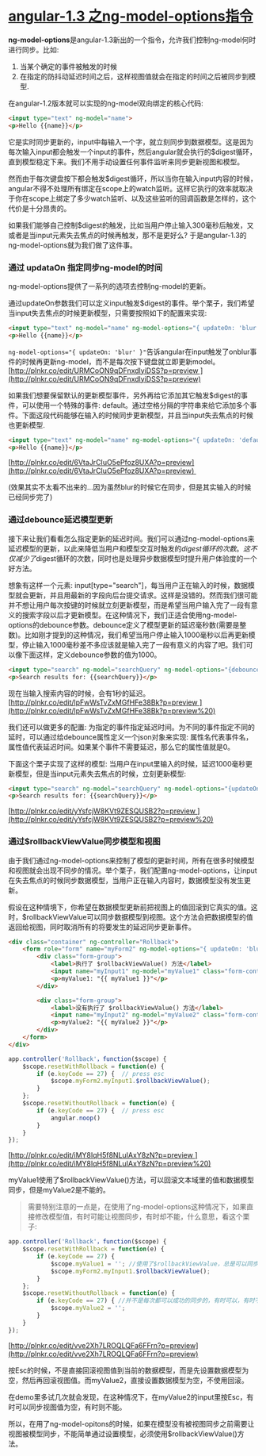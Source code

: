 # [angular-1.3 之ng-model-options指令](http://www.cnblogs.com/liulangmao/p/4105157.html)


**ng-model-options**是angular-1.3新出的一个指令，允许我们控制ng-model何时进行同步。比如:

1. 当某个确定的事件被触发的时候 
2. 在指定的防抖动延迟时间之后，这样视图值就会在指定的时间之后被同步到模型. 

在angular-1.2版本就可以实现的ng-model双向绑定的核心代码:

```html
<input type="text" ng-model="name">
<p>Hello {{name}}</p>
```
它是实时同步更新的，input中每输入一个字，就立刻同步到数据模型。这是因为每次输入input都会触发一个input的事件，然后angular就会执行的$digest循环，直到模型稳定下来。我们不用手动设置任何事件监听来同步更新视图和模型。

然而由于每次键盘按下都会触发$digest循环，所以当你在输入input内容的时候，angular不得不处理所有绑定在scope上的watch监听。这样它执行的效率就取决于你在scope上绑定了多少watch监听、以及这些监听的回调函数是怎样的，这个代价是十分昂贵的。

如果我们能够自己控制$digest的触发，比如当用户停止输入300毫秒后触发，又或者是当input元素失去焦点的时候再触发，那不是更好么? 于是angular-1.3的ng-model-options就为我们做了这件事。

### 通过 updataOn 指定同步ng-model的时间

ng-model-options提供了一系列的选项去控制ng-model的更新。

通过updateOn参数我们可以定义input触发$digest的事件。举个栗子，我们希望当input失去焦点的时候更新模型，只需要按照如下的配置来实现:


```html
<input type="text" ng-model="name" ng-model-options="{ updateOn: 'blur' }">
<p>Hello {{name}}</p>
```

`ng-model-options="{ updateOn: 'blur' }"`告诉angular在input触发了onblur事件的时候再更新ng-model，而不是每次按下键盘就立即更新model。
[http://plnkr.co/edit/URMCoON9qDFnxdlyiDSS?p=preview ](http://plnkr.co/edit/URMCoON9qDFnxdlyiDSS?p=preview)

如果我们想要保留默认的更新模型事件，另外再给它添加其它触发$digest的事件，可以使用一个特殊的事件: default。通过空格分隔的字符串来给它添加多个事件。下面这段代码能够在输入的时候同步更新模型，并且当input失去焦点的时候也更新模型.


```html
<input type="text" ng-model="name" ng-model-options="{ updateOn: 'default blur' }"/>
<p>Hello {{name}}</p>
```
[http://plnkr.co/edit/6VtaJrCIuO5ePfoz8UXA?p=preview](http://plnkr.co/edit/6VtaJrCIuO5ePfoz8UXA?p=preview) 

(效果其实不太看不出来的...因为虽然blur的时候它在同步，但是其实输入的时候已经同步完了)

### 通过debounce延迟模型更新

接下来让我们看看怎么指定更新的延迟时间。我们可以通过ng-model-options来延迟模型的更新，以此来降低当用户和模型交互时触发的$digest循环的次数。这不仅减少了$digest循环的次数，同时也是处理异步数据模型时提升用户体验度的一个好方法。

想象有这样一个元素: input[type="search"]，每当用户正在输入的时候，数据模型就会更新，并且用最新的字段向后台提交请求。这样是没错的。然而我们很可能并不想让用户每次按键的时候就立刻更新模型，而是希望当用户输入完了一段有意义的搜索字段以后才更新模型。在这种情况下，我们正适合使用ng-model-options的debounce参数。debounce定义了模型更新的延迟毫秒数(需要是整数)。比如刚才提到的这种情况，我们希望当用户停止输入1000毫秒以后再更新模型，停止输入1000毫秒差不多应该就是输入完了一段有意义的内容了吧。我们可以像下面这样，定义debounce参数的值为1000。

```html
<input type="search" ng-model="searchQuery" ng-model-options="{debounce:1000}">
<p>Search results for: {{searchQuery}}</p>
```

现在当输入搜索内容的时候，会有1秒的延迟。[http://plnkr.co/edit/lpFwWsTvZxMGfHFe38Bk?p=preview ](http://plnkr.co/edit/lpFwWsTvZxMGfHFe38Bk?p=preview%20)

我们还可以做更多的配置: 为指定的事件指定延迟时间。为不同的事件指定不同的延时，可以通过给debounce属性定义一个json对象来实现: 属性名代表事件名，属性值代表延迟时间。如果某个事件不需要延迟，那么它的属性值就是0。

下面这个栗子实现了这样的模型: 当用户在input里输入的时候，延迟1000毫秒更新模型，但是当input元素失去焦点的时候，立刻更新模型:


```html
<input type="search" ng-model="searchQuery" ng-model-options="{updateOn:'default blur'，debounce:{default:1000，blur:0}}">
<p>Search results for: {{searchQuery}}</p>
```

[http://plnkr.co/edit/yYsfcjW8KVt9ZESQUSB2?p=preview ](http://plnkr.co/edit/yYsfcjW8KVt9ZESQUSB2?p=preview%20)

### 通过$rollbackViewValue同步模型和视图

由于我们通过ng-model-options来控制了模型的更新时间，所有在很多时候模型和视图就会出现不同步的情况。举个栗子，我们配置ng-model-options，让input在失去焦点的时候同步数据模型，当用户正在输入内容时，数据模型没有发生更新。

假设在这种情境下，你希望在数据模型更新前把视图上的值回滚到它真实的值。这时，$rollbackViewValue可以同步数据模型到视图。这个方法会把数据模型的值返回给视图，同时取消所有的将要发生的延迟同步更新事件。


```html
<div class="container" ng-controller="Rollback">
    <form role="form" name="myForm2" ng-model-options="{ updateOn: 'blur' }">
        <div class="form-group">
            <label>执行了 $rollbackViewValue() 方法</label>
            <input name="myInput1" ng-model="myValue1" class="form-control" ng-keydown="resetWithRollback($event)">
            <p>myValue1: "{{ myValue1 }}"</p>
        </div>

        <div class="form-group">
            <label>没有执行了 $rollbackViewValue() 方法</label>
            <input name="myInput2" ng-model="myValue2" class="form-control" ng-keydown="resetWithoutRollback($event)">
            <p>myValue2: "{{ myValue2 }}"</p>
        </div>
    </form>
</div>
```


```javascript
app.controller('Rollback'，function($scope) {
    $scope.resetWithRollback = function(e) {
        if (e.keyCode == 27) {  // press esc
            $scope.myForm2.myInput1.$rollbackViewValue();
        }
    };
    $scope.resetWithoutRollback = function(e) {
        if (e.keyCode == 27) {  // press esc
            angular.noop()
        }
    }
});
```
[http://plnkr.co/edit/iMY8IqH5f8NLuIAxY8zN?p=preview ](http://plnkr.co/edit/iMY8IqH5f8NLuIAxY8zN?p=preview%20)

myValue1使用了$rollbackViewValue()方法，可以回滚文本域里的值和数据模型同步，但是myValue2是不能的。


> 需要特别注意的一点是，在使用了ng-model-options这种情况下，如果直接修改模型值，有时可能让视图同步，有时却不能，什么意思，看这个栗子:


```javascript
app.controller('Rollback'，function($scope) {
    $scope.resetWithRollback = function(e) {
        if (e.keyCode == 27) {
            $scope.myValue1 = ''; //使用了$rollbackViewValue，总是可以同步视图，清空myValue1值
            $scope.myForm2.myInput1.$rollbackViewValue();
        }
    };
    $scope.resetWithoutRollback = function(e) {
        if (e.keyCode == 27) { //并不是每次都可以成功的同步的，有时可以，有时不可以.
            $scope.myValue2 = '';
        }
    }
});
```
[http://plnkr.co/edit/vve2Xh7LROQLQFa6FFrn?p=preview](http://plnkr.co/edit/vve2Xh7LROQLQFa6FFrn?p=preview)

按Esc的时候，不是直接回滚视图值到当前的数据模型，而是先设置数据模型为空，然后再回滚视图值。而myValue2，直接设置数据模型为空，不使用回滚。

在demo里多试几次就会发现，在这种情况下，在myValue2的input里按Esc，有时可以同步视图值为空，有时则不能。

所以，在用了ng-model-opitons的时候，如果在模型没有被视图同步之前需要让视图被模型同步，不能简单通过设置模型，必须使用$rollbackViewValue()方法。







